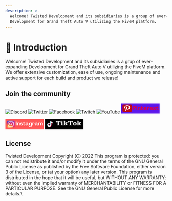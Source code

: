 ```yaml
---
description: >-
  Welcome! Twisted Development and its subsidiaries is a group of ever-expanding
  Development for Grand Theft Auto V utilizing the FiveM platform.
---
```


# 👋 Introduction



Welcome! Twisted Development and its subsidiaries is a grup of ever-expanding Development for Grand Theft Auto V utilizing the FiveM platform. We offer extensive customization, ease of use, ongoing maintenance and active support for each build and product we release!

## Join the community

[![Discord](https://img.shields.io/badge/Discord-%237289DA.svg?style=for-the-badge\&logo=discord\&logoColor=white)](https://discord.com/invite/ep8BJVa8g8) [![Twitter](https://img.shields.io/badge/Twitter-%231DA1F2.svg?style=for-the-badge\&logo=Twitter\&logoColor=white)](https://twitter.com/TwistedDevelop6) [![Facebook](https://img.shields.io/badge/Facebook-%231877F2.svg?style=for-the-badge\&logo=Facebook\&logoColor=white)](https://www.facebook.com/profile.php?id=100086499195173) [![Twitch](https://img.shields.io/badge/Twitch-%239146FF.svg?style=for-the-badge\&logo=Twitch\&logoColor=white)](https://www.twitch.tv/bs1797) [![YouTube](https://img.shields.io/badge/YouTube-%23FF0000.svg?style=for-the-badge\&logo=YouTube\&logoColor=white)](https://www.youtube.com/channel/UCLmbv1M2hofH2ohFHdwzzrQ) [![Guilded](<.gitbook/assets/Add a heading(4)(1).png>)](https://www.pinterest.com/twisteddevelopmentllc/)

&#x20;[![Facebook](<.gitbook/assets/Add a heading(2)(1).png>)](https://www.instagram.com/twisteddevelopmentllc/) [![YouTube](<.gitbook/assets/Add a heading(1).png>)](https://www.tiktok.com/@twisteddevelopment)

## License

Twisted Development Copyright (C) 2022 This program is protected: you can not redistribute it and/or modify it under the terms of the GNU General Public License as published by the Free Software Foundation, either version 3 of the License, or (at your option) any later version. This program is distributed in the hope that it will be useful, but WITHOUT ANY WARRANTY; without even the implied warranty of MERCHANTABILITY or FITNESS FOR A PARTICULAR PURPOSE. See the GNU General Public License for more details.\

